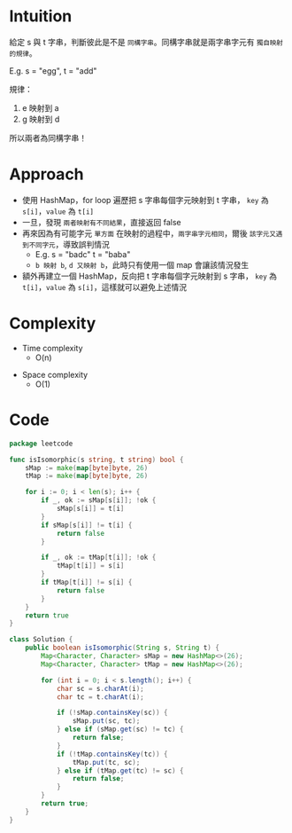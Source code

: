 # Intuition

給定 s 與 t 字串，判斷彼此是不是 `同構字串`。同構字串就是兩字串字元有 `獨自映射的規律`。

E.g. s = "egg", t = "add"

規律：
1. e 映射到 a
2. g 映射到 d

所以兩者為同構字串！

<!-- Describe your first thoughts on how to solve this problem. -->

# Approach

- 使用 HashMap，for loop 遍歷把 s 字串每個字元映射到 t 字串， `key` 為 `s[i]`，`value` 為 `t[i]`
- 一旦，發現 `兩者映射有不同結果`，直接返回 false
- 再來因為有可能字元 `單方面` 在映射的過程中，`兩字串字元相同`，爾後 `該字元又遇到不同字元`，導致誤判情況
    - E.g. s = "badc" t = "baba"
    - `b 映射 b`, `d 又映射 b`，此時只有使用一個 map 會讓該情況發生
- 額外再建立一個 HashMap，反向把 t 字串每個字元映射到 s 字串， `key` 為 `t[i]`，`value` 為 `s[i]`，這樣就可以避免上述情況

<!-- Describe your approach to solving the problem. -->

# Complexity

- Time complexity
    - O(n)

<!-- Add your time complexity here, e.g. $$O(n)$$ -->

- Space complexity
    - O(1)

<!-- Add your space complexity here, e.g. $$O(n)$$ -->

# Code

```go
package leetcode

func isIsomorphic(s string, t string) bool {
	sMap := make(map[byte]byte, 26)
	tMap := make(map[byte]byte, 26)

	for i := 0; i < len(s); i++ {
		if _, ok := sMap[s[i]]; !ok {
			sMap[s[i]] = t[i]
		}
		if sMap[s[i]] != t[i] {
			return false
		}

		if _, ok := tMap[t[i]]; !ok {
			tMap[t[i]] = s[i]
		}
		if tMap[t[i]] != s[i] {
			return false
		}
	}
	return true
}
```

```java
class Solution {
    public boolean isIsomorphic(String s, String t) {
        Map<Character, Character> sMap = new HashMap<>(26);
        Map<Character, Character> tMap = new HashMap<>(26);

        for (int i = 0; i < s.length(); i++) {
            char sc = s.charAt(i);
            char tc = t.charAt(i);

            if (!sMap.containsKey(sc)) {
                sMap.put(sc, tc);
            } else if (sMap.get(sc) != tc) {
                return false;
            }
            if (!tMap.containsKey(tc)) {
                tMap.put(tc, sc);
            } else if (tMap.get(tc) != sc) {
                return false;
            }
        }
        return true;
    }
}
```
